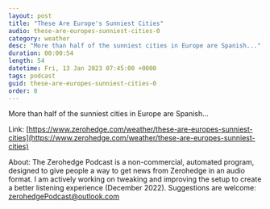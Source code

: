 ```yaml
---
layout: post
title: "These Are Europe's Sunniest Cities"
audio: these-are-europes-sunniest-cities-0
category: weather
desc: "More than half of the sunniest cities in Europe are Spanish..."
duration: 00:00:54
length: 54
datetime: Fri, 13 Jan 2023 07:45:00 +0000
tags: podcast
guid: these-are-europes-sunniest-cities-0
order: 0
---
```

More than half of the sunniest cities in Europe are Spanish...

Link: [https://www.zerohedge.com/weather/these-are-europes-sunniest-cities](https://www.zerohedge.com/weather/these-are-europes-sunniest-cities)

About: The Zerohedge Podcast is a non-commercial, automated program, designed to give people a way to get news from Zerohedge in an audio format.  I am actively working on tweaking and improving the setup to create a better listening experience (December 2022).  Suggestions are welcome: [zerohedgePodcast@outlook.com](mailto:zerohedgePodcast@outlook.com)